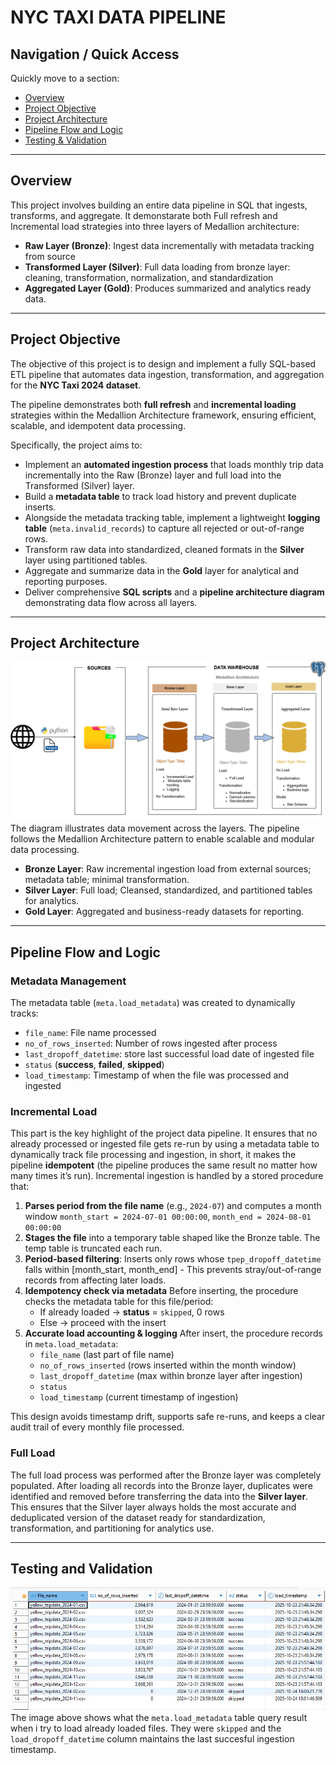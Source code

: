 # NYC TAXI DATA PIPELINE


## Navigation / Quick Access
Quickly move to a section:
- [Overview](#overview)
- [Project Objective](#project-objective)
- [Project Architecture](#project-architecture)
- [Pipeline Flow and Logic](#pipeline-flow-and-logic)
- [Testing & Validation](#testing-and-validation)


---
## Overview
This project involves building an entire data pipeline in SQL that ingests, transforms, and aggregate. It demonstarate both Full refresh and Incremental load strategies into three layers of Medallion architecture:
- **Raw Layer (Bronze)**: Ingest data incrementally with metadata tracking from source
- **Transformed Layer (Silver)**: Full data loading from bronze layer: cleaning, transformation, normalization, and standardization
- **Aggregated Layer (Gold)**: Produces summarized and analytics ready data.


---
## Project Objective
The objective of this project is to design and implement a fully SQL-based ETL pipeline that automates data ingestion, transformation, and aggregation for the **NYC Taxi 2024 dataset**. 

The pipeline demonstrates both **full refresh** and **incremental loading** strategies within the Medallion Architecture framework, ensuring efficient, scalable, and idempotent data processing.

Specifically, the project aims to:
- Implement an **automated ingestion process** that loads monthly trip data incrementally into the Raw (Bronze) layer and full load into the Transformed (Silver) layer.
- Build a **metadata table** to track load history and prevent duplicate inserts.
- Alongside the metadata tracking table, implement a lightweight **logging table** (`meta.invalid_records`) to capture all rejected or out-of-range rows.
- Transform raw data into standardized, cleaned formats in the **Silver** layer using partitioned tables.
- Aggregate and summarize data in the **Gold** layer for analytical and reporting purposes.
- Deliver comprehensive **SQL scripts** and a **pipeline architecture diagram** demonstrating data flow across all layers.

---
## Project Architecture
![pipeline architecture diagram](./image/architecture_diagram.png)
The diagram illustrates data movement across the layers. The pipeline follows the Medallion Architecture pattern to enable scalable and modular data processing.

- **Bronze Layer**: Raw incremental ingestion load from external sources; metadata table; minimal transformation.
- **Silver Layer**: Full load; Cleansed, standardized, and partitioned tables for analytics.
- **Gold Layer**: Aggregated and business-ready datasets for reporting.


---
## Pipeline Flow and Logic

### Metadata Management
The metadata table (`meta.load_metadata`) was created to dynamically tracks:
- `file_name`: File name processed
- `no_of_rows_inserted`: Number of rows ingested after process
- `last_dropoff_datetime`: store last successful load date of ingested file
- `status` (**success**, **failed**, **skipped**)
- `load_timestamp`: Timestamp of when the file was processed and ingested

### Incremental Load
This part is the key highlight of the project data pipeline. It ensures that no already processed or ingested file gets re-run by using a metadata table to dynamically track file processing and ingestion, in short, it makes the pipeline **idempotent** (the pipeline produces the same result no matter how many times it’s run). Incremental ingestion is handled by a stored procedure that:
1. **Parses period from the file name** (e.g., `2024-07`) and computes a month window
`month_start = 2024-07-01 00:00:00`, `month_end = 2024-08-01 00:00:00`
2. **Stages the file** into a temporary table shaped like the Bronze table. The temp table is truncated each run.
3. **Period-based filtering**: Inserts only rows whose `tpep_dropoff_datetime` falls within [month_start, month_end] - This prevents stray/out-of-range records from affecting later loads.
4. **Idempotency check via metadata**
Before inserting, the procedure checks the metadata table for this file/period:
    - If already loaded -> **status** = `skipped`, 0 rows
    - Else -> proceed with the insert
5. **Accurate load accounting & logging**
After insert, the procedure records in `meta.load_metadata`:
    - `file_name` (last part of file name)
    - `no_of_rows_inserted` (rows inserted within the month window)
    - `last_dropoff_datetime` (max within bronze layer after ingestion)
    - `status`
    - `load_timestamp` (current timestamp of ingestion)

This design avoids timestamp drift, supports safe re-runs, and keeps a clear audit trail of every monthly file processed.

### Full Load
The full load process was performed after the Bronze layer was completely populated. After loading all records into the Bronze layer, duplicates were identified and removed before transferring the data into the **Silver layer**. This ensures that the Silver layer always holds the most accurate and deduplicated version of the dataset ready for standardization, transformation, and partitioning for analytics use.

---
## Testing and Validation
![metadata table test validation](/image/metadata_table_validation.png)
The image above shows what the `meta.load_metadata` table query result when i try to load already loaded files. They were `skipped` and the `load_dropoff_datetime` column maintains the last succesful ingestion timestamp.